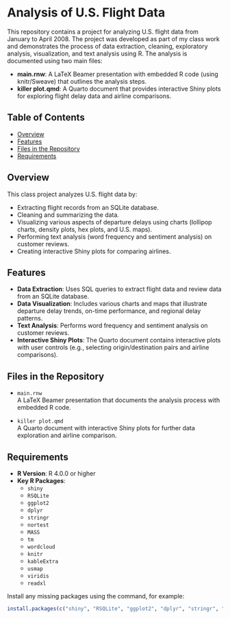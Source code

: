 # Analysis of U.S. Flight Data

This repository contains a project for analyzing U.S. flight data from January to April 2008. The project was developed as part of my class work and demonstrates the process of data extraction, cleaning, exploratory analysis, visualization, and text analysis using R. The analysis is documented using two main files:

- **main.rnw**: A LaTeX Beamer presentation with embedded R code (using knitr/Sweave) that outlines the analysis steps.
- **killer plot.qmd**: A Quarto document that provides interactive Shiny plots for exploring flight delay data and airline comparisons.

## Table of Contents

- [Overview](#overview)
- [Features](#features)
- [Files in the Repository](#files-in-the-repository)
- [Requirements](#requirements)

## Overview

This class project analyzes U.S. flight data by:
- Extracting flight records from an SQLite database.
- Cleaning and summarizing the data.
- Visualizing various aspects of departure delays using charts (lollipop charts, density plots, hex plots, and U.S. maps).
- Performing text analysis (word frequency and sentiment analysis) on customer reviews.
- Creating interactive Shiny plots for comparing airlines.

## Features

- **Data Extraction**: Uses SQL queries to extract flight data and review data from an SQLite database.
- **Data Visualization**: Includes various charts and maps that illustrate departure delay trends, on-time performance, and regional delay patterns.
- **Text Analysis**: Performs word frequency and sentiment analysis on customer reviews.
- **Interactive Shiny Plots**: The Quarto document contains interactive plots with user controls (e.g., selecting origin/destination pairs and airline comparisons).

## Files in the Repository

- `main.rnw`  
  A LaTeX Beamer presentation that documents the analysis process with embedded R code.

- `killer plot.qmd`  
  A Quarto document with interactive Shiny plots for further data exploration and airline comparison.

## Requirements

- **R Version**: R 4.0.0 or higher
- **Key R Packages**:
  - `shiny`
  - `RSQLite`
  - `ggplot2`
  - `dplyr`
  - `stringr`
  - `nortest`
  - `MASS`
  - `tm`
  - `wordcloud`
  - `knitr`
  - `kableExtra`
  - `usmap`
  - `viridis`
  - `readxl`
  
Install any missing packages using the command, for example:

```r
install.packages(c("shiny", "RSQLite", "ggplot2", "dplyr", "stringr", "nortest", "MASS", "tm", "wordcloud", "knitr", "kableExtra", "usmap", "viridis", "readxl"))
```

